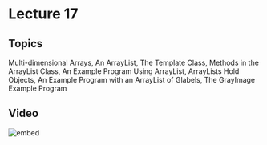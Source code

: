 # Lecture 17

## Topics

Multi-dimensional Arrays, An ArrayList, The Template Class, Methods in the ArrayList Class, An Example Program Using ArrayList, ArrayLists Hold Objects, An Example Program with an ArrayList of Glabels, The GrayImage Example Program

## Video

![embed](https://www.youtube.com/embed/YJ9FlCFi3c8?rel=0)
